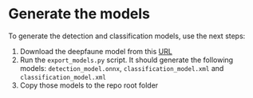 # Generate the models

To generate the detection and classification models, use the next steps:

1. Download the deepfaune model from this [URL](https://pbil.univ-lyon1.fr/software/download/deepfaune/v1.1/deepfaune-vit_large_patch14_dinov2.lvd142m.pt)
2. Run the `export_models.py` script. It should generate the following models: `detection_model.onnx`, `classification_model.xml` and `classification_model.xml`
3. Copy those models to the repo root folder

